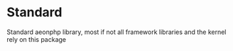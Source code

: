 Standard
========

Standard aeonphp library, most if not all framework libraries and the kernel rely on this package
